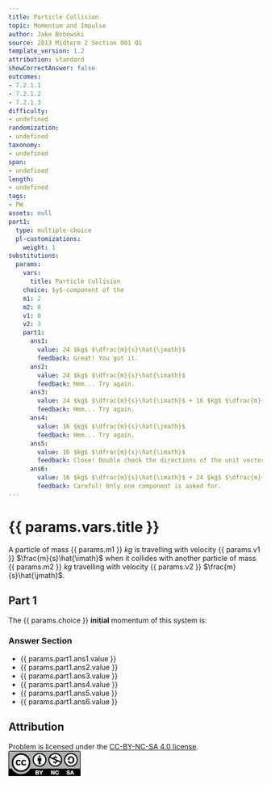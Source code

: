 ```yaml
---
title: Particle Collision
topic: Momentum and Impulse
author: Jake Bobowski
source: 2013 Midterm 2 Section 001 Q1
template_version: 1.2
attribution: standard
showCorrectAnswer: false
outcomes:
- 7.2.1.1
- 7.2.1.2
- 7.2.1.3
difficulty:
- undefined
randomization:
- undefined
taxonomy:
- undefined
span:
- undefined
length:
- undefined
tags:
- PW
assets: null
part1:
  type: multiple-choice
  pl-customizations:
    weight: 1
substitutions:
  params:
    vars:
      title: Particle Collision
    choice: $y$-component of the
    m1: 2
    m2: 8
    v1: 8
    v2: 3
    part1:
      ans1:
        value: 24 $kg$ $\dfrac{m}{s}\hat{\jmath}$
        feedback: Great! You got it.
      ans2:
        value: 24 $kg$ $\dfrac{m}{s}\hat{\imath}$
        feedback: Hmm... Try again.
      ans3:
        value: 24 $kg$ $\dfrac{m}{s}\hat{\imath}$ + 16 $kg$ $\dfrac{m}{s}\hat{\jmath}$
        feedback: Hmm... Try again.
      ans4:
        value: 16 $kg$ $\dfrac{m}{s}\hat{\jmath}$
        feedback: Hmm... Try again.
      ans5:
        value: 16 $kg$ $\dfrac{m}{s}\hat{\imath}$
        feedback: Close! Double check the directions of the unit vectors.
      ans6:
        value: 16 $kg$ $\dfrac{m}{s}\hat{\imath}$ + 24 $kg$ $\dfrac{m}{s}\hat{\jmath}$
        feedback: Careful! Only one component is asked for.
---
```

# {{ params.vars.title }}
A particle of mass {{ params.m1 }} $kg$ is travelling with velocity {{ params.v1 }} $\frac{m}{s}\hat{\imath}$ when it collides with another particle of mass {{ params.m2 }} $kg$ travelling with velocity {{ params.v2 }} $\frac{m}{s}\hat{\jmath}$.

## Part 1

The {{ params.choice }} **initial** momentum of this system is:

### Answer Section

- {{ params.part1.ans1.value }}
- {{ params.part1.ans2.value }}
- {{ params.part1.ans3.value }}
- {{ params.part1.ans4.value }}
- {{ params.part1.ans5.value }}
- {{ params.part1.ans6.value }}

## Attribution

Problem is licensed under the [CC-BY-NC-SA 4.0 license](https://creativecommons.org/licenses/by-nc-sa/4.0/).<br> ![The Creative Commons 4.0 license requiring attribution-BY, non-commercial-NC, and share-alike-SA license.](https://raw.githubusercontent.com/firasm/bits/master/by-nc-sa.png)